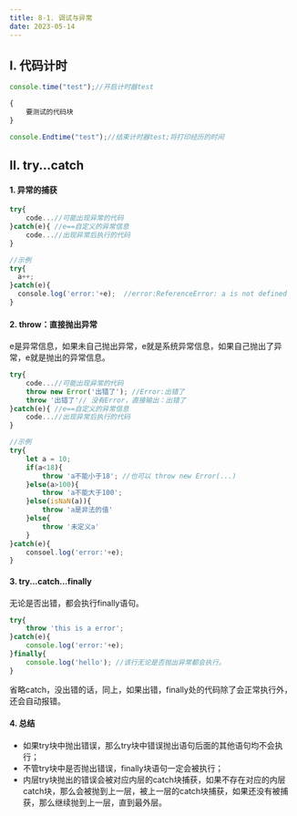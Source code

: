 ```yaml
---
title: 8-1. 调试与异常
date: 2023-05-14
---
```

## Ⅰ. 代码计时
```js
console.time("test");//开启计时器test

{
    要测试的代码块
}

console.Endtime("test");//结束计时器test;将打印经历的时间
```


## Ⅱ. try...catch
#### 1. 异常的捕获
```js
try{
    code...//可能出现异常的代码
}catch(e){ //e==自定义的异常信息
    code...//出现异常后执行的代码
}

//示例
try{
  a++;
}catch(e){ 
  console.log('error:'+e);  //error:ReferenceError: a is not defined
}
```

#### 2. throw：直接抛出异常
e是异常信息，如果未自己抛出异常，e就是系统异常信息，如果自己抛出了异常，e就是抛出的异常信息。
```js
try{
    code...//可能出现异常的代码
    throw new Error('出错了'); //Error:出错了
    throw '出错了'// 没有Error，直接输出：出错了
}catch(e){ //e==自定义的异常信息
    code...//出现异常后执行的代码
}

//示例
try{
    let a = 10;
    if(a<18){
        throw 'a不能小于18'; //也可以 throw new Error(...)
    }else(a>100){
        throw 'a不能大于100';
    }else(isNaN(a)){
        throw 'a是非法的值'
    }else{
        throw '未定义a'
    }
}catch(e){
    consoel.log('error:'+e);
}
```

#### 3. try...catch...finally
无论是否出错，都会执行finally语句。

```js
try{
    throw 'this is a error';
}catch(e){
    console.log('error:'+e);
}finally{
    console.log('hello'); //该行无论是否抛出异常都会执行。
}
```
省略catch，没出错的话，同上，如果出错，finally处的代码除了会正常执行外，还会自动报错。

#### 4. 总结
- 如果try块中抛出错误，那么try块中错误抛出语句后面的其他语句均不会执行；
- 不管try块中是否抛出错误，finally块语句一定会被执行；
- 内层try块抛出的错误会被对应内层的catch块捕获，如果不存在对应的内层catch块，那么会被抛到上一层，被上一层的catch块捕获，如果还没有被捕获，那么继续抛到上一层，直到最外层。


















